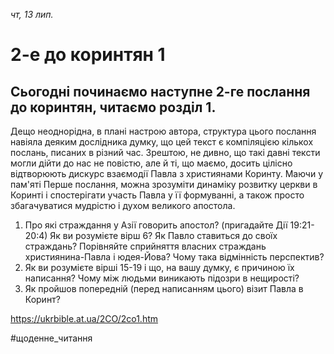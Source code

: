 
_чт, 13 лип._

# 2-е до коринтян 1

## Сьогодні починаємо наступне 2-ге послання до коринтян, читаємо розділ 1.
Дещо неоднорідна, в плані настрою автора, структура цього послання навіяла деяким дослідника думку, що цей текст є компіляцією кількох послань, писаних в різний час. Зрештою, не дивно, що такі давні тексти могли дійти до нас не повістю, але й ті, що маємо, досить цілісно відтворюють дискурс взаємодії Павла з християнами Коринту. Маючи у пам'яті Перше послання, можна зрозуміти динаміку розвитку церкви в Коринті і спостерігати участь Павла у її формуванні, а також просто збагачуватися мудрістю і духом великого апостола.
1. Про які страждання у Азії говорить апостол? (пригадайте Дії 19:21-20:4) Як ви розумієте вірш 6? Як Павло ставиться до своїх страждань? Порівняйте сприйняття власних страждань християнина-Павла і юдея-Йова? Чому така відмінність перспектив?
2. Як ви розумієте вірші 15-19 і що, на вашу думку, є причиною їх написання? Чому між людьми виникають підозри в нещирості?
3. Як пройшов попередній (перед написанням цього) візит Павла в Коринт?

https://ukrbible.at.ua/2CO/2co1.htm 

#щоденне_читання

